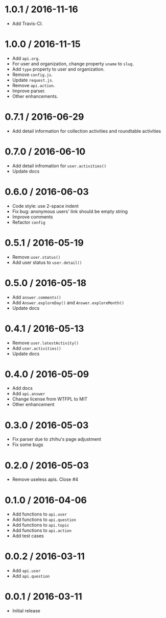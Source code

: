 # 1.0.1 / 2016-11-16

- Add Travis-CI.

# 1.0.0 / 2016-11-15

- Add `api.org`.
- For user and organization, change property `uname` to `slug`.
- Add `type` property to user and organization.
- Remove `config.js`.
- Update `request.js`.
- Remove `api.action`.
- Improve parser.
- Other enhancements.

# 0.7.1 / 2016-06-29

- Add detail information for collection activities and roundtable activities

# 0.7.0 / 2016-06-10

- Add detail infromation for `user.activities()`
- Update docs

# 0.6.0 / 2016-06-03

- Code style: use 2-space indent
- Fix bug: anonymous users' link should be empty string
- Improve comments
- Refactor `config`

# 0.5.1 / 2016-05-19

- Remove `user.status()`
- Add user status to `user.detail()`

# 0.5.0 / 2016-05-18

- Add `answer.comments()`
- Add `Answer.exploreDay()` and `Answer.exploreMonth()`
- Update docs

# 0.4.1 / 2016-05-13

- Remove `user.latestActivity()`
- Add `user.activities()`
- Update docs

# 0.4.0 / 2016-05-09

- Add docs
- Add `api.answer`
- Change license from WTFPL to MIT
- Other enhancement

# 0.3.0 / 2016-05-03

- Fix parser due to zhihu's page adjustment
- Fix some bugs

# 0.2.0 / 2016-05-03

- Remove useless apis. Close #4

# 0.1.0 / 2016-04-06

- Add functions to `api.user`
- Add functions to `api.question`
- Add functions to `api.topic`
- Add functions to `api.action`
- Add test cases

# 0.0.2 / 2016-03-11

- Add `api.user`
- Add `api.question`

# 0.0.1 / 2016-03-11

- Initial release
